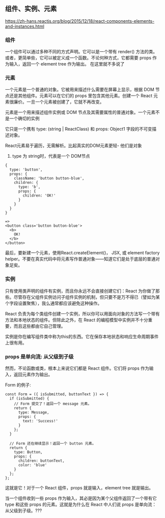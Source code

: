 ## 组件、实例、元素
https://zh-hans.reactjs.org/blog/2015/12/18/react-components-elements-and-instances.html

### 组件
一个组件可以通过多种不同的方式声明。它可以是一个带有 render() 方法的类。或者，更简单些，它可以被定义成一个函数。不论何种方式，它都需要 props 作为输入，返回一个 element tree 作为输出。
在这里就不多说了

### 元素
一个元素是一个普通的对象。它被用来描述什么需要在屏幕上显示，根据 DOM 节点还是其他组件。元素可以在它们的 props 里包含其他元素。创建一个 React 元素很廉价。一旦一个元素被创建了，它就不再改变。

元素是一个用来描述组件实例或 DOM 节点及其需要属性的普通对象。一个元素不是一个确切的实例

它只是一个携有 type: (string | ReactClass) 和 props: Object1 字段的不可变描述对象。

React元素易于遍历，无需解析。比起真实的DOM元素更轻- 他们是对象

1. type 为 string时，代表是一个 DOM节点
```
{
  type: 'button',
  props: {
    className: 'button button-blue',
    children: {
      type: 'b',
      props: {
        children: 'OK!'
      }
    }
  }
}

=>
<button class='button button-blue'>
  <b>
    OK!
  </b>
</button>
```

最后，要新建一个元素，使用React.createElement()， JSX, 或 element factory helper。不要在真实代码中将元素写作普通对象——知道它们是处于底层的普通对象足矣。

### 实例
只有使用类声明的组件有实例，而且你永远不会直接创建它们：React 为你做了那些。尽管存在父组件实例访问子组件实例的机制，但只要不是万不得已（譬如为某个字段设置聚焦），我么通常都应该避免这种操作。

React 负责为每个类组件创建一个实例，所以你可以用面向对象的方法写一个带有方法和本地状态的组件。但除此之外，在 React 的编程模型中实例并不十分重要，而且这些都由它自己管理。

实例是你在编写组件类中称为this的东西。它在保存本地状态和响应生命周期事件上很有用。

### props 是单向流: 从父级到子级
然而，不论函数或类，根本上来说它们都是 React 组件。它们将 props 作为输入，返回元素作为输出。

Form 的例子:
```
const Form = ({ isSubmitted, buttonText }) => {
  if (isSubmitted) {
    // Form 提交了！返回一个 message 元素。
    return {
      type: Message,
      props: {
        text: 'Success!'
      }
    };
  }

  // Form 还在继续显示！返回一个 button 元素。
  return {
    type: Button,
    props: {
      children: buttonText,
      color: 'blue'
    }
  };
};
```
这就是它！对于一个 React 组件，props 就是输入，element tree 就是输出。


当一个组件收到一些 props 作为输入，其必是因为某个父组件返回了一个带有它 type 和这些 props 的元素。这就是为什么在 React 中人们说 props 是单向流：从父级到子级。???




